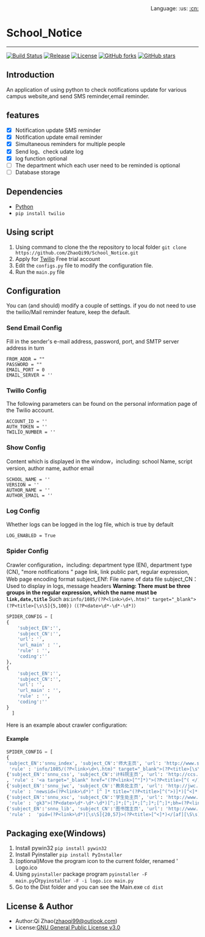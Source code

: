 <div align="right">Language: :us:
<a title="Chinese" href="README.zh-CN.md">:cn:</a></div>

# School_Notice

---

[![Build Status](https://travis-ci.org/ZhaoQi99/School_Notice.svg?branch=master)](https://travis-ci.org/ZhaoQi99/School_Notice)
[![Release](https://img.shields.io/github/release/ZhaoQi99/School_Notice.svg)](https://github.com/ZhaoQi99/School_Notice/releases)
[![License](https://img.shields.io/github/license/ZhaoQi99/School_Notice.svg)](https://github.com/ZhaoQi99/School_Notice/blob/master/LICENSE)
[![GitHub forks](https://img.shields.io/github/forks/ZhaoQi99/School_Notice.svg)](https://github.com/ZhaoQi99/School_Notice/network)
[![GitHub stars](https://img.shields.io/github/stars/ZhaoQi99/School_Notice.svg)](https://github.com/ZhaoQi99/School_Notice/stargazers) 

## Introduction
An application of using python to check notifications update for various campus website,and send SMS reminder,email reminder.

## features
- [x] Notification update SMS reminder
- [x] Notification update email reminder
- [x] Simultaneous reminders for multiple people
- [x] Send log、check udate log 
- [x] log function optional
- [ ] The department which each user need to be reminded is optional
- [ ] Database storage

## Dependencies
* [Python](http://www.python.org/)
* `pip install twilio`

## Using script
1. Using command to clone the the repository to local folder
`git clone https://github.com/ZhaoQi99/School_Notice.git`
2. Apply for [Twilio](https://www.twilio.com/) Free trial account
3. Edit the `configs.py` file to modify the configuration file.
4. Run the `main.py` file

## Configuration
You can (and should) modify a couple of settings. if you do not need to use the twilio/Mail reminder feature, keep the default.

### Send Email Config
Fill in the sender's e-mail address, password, port, and SMTP server address in turn
```
FROM_ADDR = ""
PASSWORD = ""
EMAIL_PORT = 0
EMAIL_SERVER = ''
```
### Twillo Config
The following parameters can be found on the personal information page of the Twilio account.
```
ACCOUNT_ID = ''
AUTH_TOKEN = ''
TWILIO_NUMBER = ''
```

### Show Config
Content which is displayed in the window，including: school Name, script version, author name, author email
```
SCHOOL_NAME = ''
VERSION = ''
AUTHOR_NAME = ''
AUTHOR_EMAIL = ''
```

### Log Config
Whether logs can be logged in the log file, which is true by default
```
LOG_ENABLED = True
```
### Spider Config
Crawler  configuration，including: department type (EN), department type (CN),  "more notifications " page link, link public part, regular expression, Web page encoding format
subject_ENf: File name of data file
subject_CN： Used to display in logs, message headers
**Warning: There must be three groups in the regular expression, which the name must be ` link,date,title`**
Such as:`info/1085/(?P<link>\d+\.htm)" target="_blank">(?P<title>[\s\S]{5,100})（(?P<date>\d*-\d*-\d*)）`
```python
SPIDER_CONFIG = [
{
    'subject_EN':'',
    'subject_CN':'',
    'url': '',
    'url_main' : '',
    'rule' : '',
    'coding':''
},
{
    'subject_EN':'',
    'subject_CN':'',
    'url': '',
    'url_main' : '',
    'rule' : '',
    'coding':''
}
  ]
```
Here is an example about crawler configuration:
#### Example
```python
SPIDER_CONFIG = [
{
'subject_EN':'snnu_index', 'subject_CN':'师大主页', 'url': 'http://www.snnu.edu.cn/tzgg.htm', 'url_main' : 'http://www.snnu.edu.cn/info/1085/',
 'rule' : 'info/1085/(?P<link>\d+\.htm)" target="_blank">(?P<title>[\s\S]{5,100})（(?P<date>\d*-\d*-\d*)）','coding':'utf-8'},
{'subject_EN':'snnu_css', 'subject_CN':'计科院主页', 'url': 'http://ccs.snnu.edu.cn/tzgg.htm', 'url_main' : 'http://ccs.snnu.edu.cn/'
, 'rule' : '<a target="_blank" href="(?P<link>[^"]*)">(?P<title>[^( </)]*)[^"]*"[^>]*>(?P<date>\d*-\d*-\d*)','coding':'utf-8'},
{'subject_EN':'snnu_jwc', 'subject_CN':'教务处主页', 'url': 'http://jwc.snnu.edu.cn/news_more.xhm?lm=2', 'url_main' : 'http://jwc.snnu.edu.cn/html/news_view.xhm?newsid=',
 'rule' : 'newsid=(?P<link>\d*)" [^ ]* title="(?P<title>[^(">)]*)[^<]*[^(]*\((?P<date>\d*/\d*/\d*)','coding':'gbk'},
{'subject_EN':'snnu_xsc', 'subject_CN':'学生处主页', 'url': 'http://www.xsc.snnu.edu.cn/Announcements.asp', 'url_main' : 'http://www.xsc.snnu.edu.cn/Announcements.asp?id=144&bh=',
 'rule' : 'gk3">(?P<date>\d*-\d*-\d*)[^;]*;[^;]*;[^;]*;[^;]*;bh=(?P<link>\d*)[^>]*>(?P<title>[^</]*)','coding':'gbk'},
{'subject_EN':'snnu_lib', 'subject_CN':'图书馆主页', 'url': 'http://www.lib.snnu.edu.cn/action.do?webid=w-d-bggg-l', 'url_main' :  'http://www.lib.snnu.edu.cn/action.do?webid=w-l-showmsg&gtype=a&pid=',
 'rule' :  'pid=(?P<link>\d*)[\s\S]{20,57}>(?P<title>[^<]*)</[af][\S\s]{18,70}(?P<date>\d{4}-\d*-\d*)','coding':'utf-8'}]
```
## Packaging exe(Windows)
1. Install  pywin32
`pip install pywin32`
2.  Install Pyinstaller
`pip install PyInstaller`
3. (optional)Move the program icon to the current folder, renamed ' Logo.ico 
4.  Using `pyinstaller` package program
`pyinstaller -F main.py`Or`pyinstaller -F -i logo.ico main.py`
5. Go to the Dist folder and you can see the Main.exe
`cd dist`

## License & Author
* Author:Qi Zhao([zhaoqi99@outlook.com](mailto:zhaoqi99@outlook.com))
* License:[GNU General Public License v3.0](https://github.com/ZhaoQi99/School_Notice/blob/master/LICENSE)